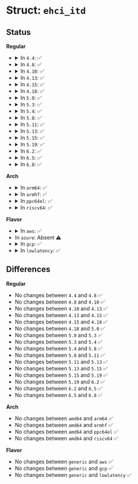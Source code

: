 # Struct: <code>ehci_itd</code>

## Status
<b>Regular</b>
<ul>
<li>
<details>
<summary>In <code>4.4</code>: ✅</summary>

```c
struct ehci_itd {
    __le32 hw_next;
    __le32 hw_transaction[8];
    __le32 hw_bufp[7];
    __le32 hw_bufp_hi[7];
    dma_addr_t itd_dma;
    union ehci_shadow itd_next;
    struct urb *urb;
    struct ehci_iso_stream *stream;
    struct list_head itd_list;
    unsigned int frame;
    unsigned int pg;
    unsigned int index[8];
};
```
</details>
</li>
<li>
<details>
<summary>In <code>4.8</code>: ✅</summary>

```c
struct ehci_itd {
    __le32 hw_next;
    __le32 hw_transaction[8];
    __le32 hw_bufp[7];
    __le32 hw_bufp_hi[7];
    dma_addr_t itd_dma;
    union ehci_shadow itd_next;
    struct urb *urb;
    struct ehci_iso_stream *stream;
    struct list_head itd_list;
    unsigned int frame;
    unsigned int pg;
    unsigned int index[8];
};
```
</details>
</li>
<li>
<details>
<summary>In <code>4.10</code>: ✅</summary>

```c
struct ehci_itd {
    __le32 hw_next;
    __le32 hw_transaction[8];
    __le32 hw_bufp[7];
    __le32 hw_bufp_hi[7];
    dma_addr_t itd_dma;
    union ehci_shadow itd_next;
    struct urb *urb;
    struct ehci_iso_stream *stream;
    struct list_head itd_list;
    unsigned int frame;
    unsigned int pg;
    unsigned int index[8];
};
```
</details>
</li>
<li>
<details>
<summary>In <code>4.13</code>: ✅</summary>

```c
struct ehci_itd {
    __le32 hw_next;
    __le32 hw_transaction[8];
    __le32 hw_bufp[7];
    __le32 hw_bufp_hi[7];
    dma_addr_t itd_dma;
    union ehci_shadow itd_next;
    struct urb *urb;
    struct ehci_iso_stream *stream;
    struct list_head itd_list;
    unsigned int frame;
    unsigned int pg;
    unsigned int index[8];
};
```
</details>
</li>
<li>
<details>
<summary>In <code>4.15</code>: ✅</summary>

```c
struct ehci_itd {
    __le32 hw_next;
    __le32 hw_transaction[8];
    __le32 hw_bufp[7];
    __le32 hw_bufp_hi[7];
    dma_addr_t itd_dma;
    union ehci_shadow itd_next;
    struct urb *urb;
    struct ehci_iso_stream *stream;
    struct list_head itd_list;
    unsigned int frame;
    unsigned int pg;
    unsigned int index[8];
};
```
</details>
</li>
<li>
<details>
<summary>In <code>4.18</code>: ✅</summary>

```c
struct ehci_itd {
    __le32 hw_next;
    __le32 hw_transaction[8];
    __le32 hw_bufp[7];
    __le32 hw_bufp_hi[7];
    dma_addr_t itd_dma;
    union ehci_shadow itd_next;
    struct urb *urb;
    struct ehci_iso_stream *stream;
    struct list_head itd_list;
    unsigned int frame;
    unsigned int pg;
    unsigned int index[8];
};
```
</details>
</li>
<li>
<details>
<summary>In <code>5.0</code>: ✅</summary>

```c
struct ehci_itd {
    __le32 hw_next;
    __le32 hw_transaction[8];
    __le32 hw_bufp[7];
    __le32 hw_bufp_hi[7];
    dma_addr_t itd_dma;
    union ehci_shadow itd_next;
    struct urb *urb;
    struct ehci_iso_stream *stream;
    struct list_head itd_list;
    unsigned int frame;
    unsigned int pg;
    unsigned int index[8];
};
```
</details>
</li>
<li>
<details>
<summary>In <code>5.3</code>: ✅</summary>

```c
struct ehci_itd {
    __le32 hw_next;
    __le32 hw_transaction[8];
    __le32 hw_bufp[7];
    __le32 hw_bufp_hi[7];
    dma_addr_t itd_dma;
    union ehci_shadow itd_next;
    struct urb *urb;
    struct ehci_iso_stream *stream;
    struct list_head itd_list;
    unsigned int frame;
    unsigned int pg;
    unsigned int index[8];
};
```
</details>
</li>
<li>
<details>
<summary>In <code>5.4</code>: ✅</summary>

```c
struct ehci_itd {
    __le32 hw_next;
    __le32 hw_transaction[8];
    __le32 hw_bufp[7];
    __le32 hw_bufp_hi[7];
    dma_addr_t itd_dma;
    union ehci_shadow itd_next;
    struct urb *urb;
    struct ehci_iso_stream *stream;
    struct list_head itd_list;
    unsigned int frame;
    unsigned int pg;
    unsigned int index[8];
};
```
</details>
</li>
<li>
<details>
<summary>In <code>5.8</code>: ✅</summary>

```c
struct ehci_itd {
    __le32 hw_next;
    __le32 hw_transaction[8];
    __le32 hw_bufp[7];
    __le32 hw_bufp_hi[7];
    dma_addr_t itd_dma;
    union ehci_shadow itd_next;
    struct urb *urb;
    struct ehci_iso_stream *stream;
    struct list_head itd_list;
    unsigned int frame;
    unsigned int pg;
    unsigned int index[8];
};
```
</details>
</li>
<li>
<details>
<summary>In <code>5.11</code>: ✅</summary>

```c
struct ehci_itd {
    __le32 hw_next;
    __le32 hw_transaction[8];
    __le32 hw_bufp[7];
    __le32 hw_bufp_hi[7];
    dma_addr_t itd_dma;
    union ehci_shadow itd_next;
    struct urb *urb;
    struct ehci_iso_stream *stream;
    struct list_head itd_list;
    unsigned int frame;
    unsigned int pg;
    unsigned int index[8];
};
```
</details>
</li>
<li>
<details>
<summary>In <code>5.13</code>: ✅</summary>

```c
struct ehci_itd {
    __le32 hw_next;
    __le32 hw_transaction[8];
    __le32 hw_bufp[7];
    __le32 hw_bufp_hi[7];
    dma_addr_t itd_dma;
    union ehci_shadow itd_next;
    struct urb *urb;
    struct ehci_iso_stream *stream;
    struct list_head itd_list;
    unsigned int frame;
    unsigned int pg;
    unsigned int index[8];
};
```
</details>
</li>
<li>
<details>
<summary>In <code>5.15</code>: ✅</summary>

```c
struct ehci_itd {
    __le32 hw_next;
    __le32 hw_transaction[8];
    __le32 hw_bufp[7];
    __le32 hw_bufp_hi[7];
    dma_addr_t itd_dma;
    union ehci_shadow itd_next;
    struct urb *urb;
    struct ehci_iso_stream *stream;
    struct list_head itd_list;
    unsigned int frame;
    unsigned int pg;
    unsigned int index[8];
};
```
</details>
</li>
<li>
<details>
<summary>In <code>5.19</code>: ✅</summary>

```c
struct ehci_itd {
    __le32 hw_next;
    __le32 hw_transaction[8];
    __le32 hw_bufp[7];
    __le32 hw_bufp_hi[7];
    dma_addr_t itd_dma;
    union ehci_shadow itd_next;
    struct urb *urb;
    struct ehci_iso_stream *stream;
    struct list_head itd_list;
    unsigned int frame;
    unsigned int pg;
    unsigned int index[8];
};
```
</details>
</li>
<li>
<details>
<summary>In <code>6.2</code>: ✅</summary>

```c
struct ehci_itd {
    __le32 hw_next;
    __le32 hw_transaction[8];
    __le32 hw_bufp[7];
    __le32 hw_bufp_hi[7];
    dma_addr_t itd_dma;
    union ehci_shadow itd_next;
    struct urb *urb;
    struct ehci_iso_stream *stream;
    struct list_head itd_list;
    unsigned int frame;
    unsigned int pg;
    unsigned int index[8];
};
```
</details>
</li>
<li>
<details>
<summary>In <code>6.5</code>: ✅</summary>

```c
struct ehci_itd {
    __le32 hw_next;
    __le32 hw_transaction[8];
    __le32 hw_bufp[7];
    __le32 hw_bufp_hi[7];
    dma_addr_t itd_dma;
    union ehci_shadow itd_next;
    struct urb *urb;
    struct ehci_iso_stream *stream;
    struct list_head itd_list;
    unsigned int frame;
    unsigned int pg;
    unsigned int index[8];
};
```
</details>
</li>
<li>
<details>
<summary>In <code>6.8</code>: ✅</summary>

```c
struct ehci_itd {
    __le32 hw_next;
    __le32 hw_transaction[8];
    __le32 hw_bufp[7];
    __le32 hw_bufp_hi[7];
    dma_addr_t itd_dma;
    union ehci_shadow itd_next;
    struct urb *urb;
    struct ehci_iso_stream *stream;
    struct list_head itd_list;
    unsigned int frame;
    unsigned int pg;
    unsigned int index[8];
};
```
</details>
</li>
</ul>
<b>Arch</b>
<ul>
<li>
<details>
<summary>In <code>arm64</code>: ✅</summary>

```c
struct ehci_itd {
    __le32 hw_next;
    __le32 hw_transaction[8];
    __le32 hw_bufp[7];
    __le32 hw_bufp_hi[7];
    dma_addr_t itd_dma;
    union ehci_shadow itd_next;
    struct urb *urb;
    struct ehci_iso_stream *stream;
    struct list_head itd_list;
    unsigned int frame;
    unsigned int pg;
    unsigned int index[8];
};
```
</details>
</li>
<li>
<details>
<summary>In <code>armhf</code>: ✅</summary>

```c
struct ehci_itd {
    __le32 hw_next;
    __le32 hw_transaction[8];
    __le32 hw_bufp[7];
    __le32 hw_bufp_hi[7];
    dma_addr_t itd_dma;
    union ehci_shadow itd_next;
    struct urb *urb;
    struct ehci_iso_stream *stream;
    struct list_head itd_list;
    unsigned int frame;
    unsigned int pg;
    unsigned int index[8];
};
```
</details>
</li>
<li>
<details>
<summary>In <code>ppc64el</code>: ✅</summary>

```c
struct ehci_itd {
    __le32 hw_next;
    __le32 hw_transaction[8];
    __le32 hw_bufp[7];
    __le32 hw_bufp_hi[7];
    dma_addr_t itd_dma;
    union ehci_shadow itd_next;
    struct urb *urb;
    struct ehci_iso_stream *stream;
    struct list_head itd_list;
    unsigned int frame;
    unsigned int pg;
    unsigned int index[8];
};
```
</details>
</li>
<li>
<details>
<summary>In <code>riscv64</code>: ✅</summary>

```c
struct ehci_itd {
    __le32 hw_next;
    __le32 hw_transaction[8];
    __le32 hw_bufp[7];
    __le32 hw_bufp_hi[7];
    dma_addr_t itd_dma;
    union ehci_shadow itd_next;
    struct urb *urb;
    struct ehci_iso_stream *stream;
    struct list_head itd_list;
    unsigned int frame;
    unsigned int pg;
    unsigned int index[8];
};
```
</details>
</li>
</ul>
<b>Flavor</b>
<ul>
<li>
<details>
<summary>In <code>aws</code>: ✅</summary>

```c
struct ehci_itd {
    __le32 hw_next;
    __le32 hw_transaction[8];
    __le32 hw_bufp[7];
    __le32 hw_bufp_hi[7];
    dma_addr_t itd_dma;
    union ehci_shadow itd_next;
    struct urb *urb;
    struct ehci_iso_stream *stream;
    struct list_head itd_list;
    unsigned int frame;
    unsigned int pg;
    unsigned int index[8];
};
```
</details>
</li>
<li>
In <code>azure</code>: Absent ⚠️
</li>
<li>
<details>
<summary>In <code>gcp</code>: ✅</summary>

```c
struct ehci_itd {
    __le32 hw_next;
    __le32 hw_transaction[8];
    __le32 hw_bufp[7];
    __le32 hw_bufp_hi[7];
    dma_addr_t itd_dma;
    union ehci_shadow itd_next;
    struct urb *urb;
    struct ehci_iso_stream *stream;
    struct list_head itd_list;
    unsigned int frame;
    unsigned int pg;
    unsigned int index[8];
};
```
</details>
</li>
<li>
<details>
<summary>In <code>lowlatency</code>: ✅</summary>

```c
struct ehci_itd {
    __le32 hw_next;
    __le32 hw_transaction[8];
    __le32 hw_bufp[7];
    __le32 hw_bufp_hi[7];
    dma_addr_t itd_dma;
    union ehci_shadow itd_next;
    struct urb *urb;
    struct ehci_iso_stream *stream;
    struct list_head itd_list;
    unsigned int frame;
    unsigned int pg;
    unsigned int index[8];
};
```
</details>
</li>
</ul>

## Differences
<b>Regular</b>
<ul>
<li>
No changes between <code>4.4</code> and <code>4.8</code> ✅
</li>
<li>
No changes between <code>4.8</code> and <code>4.10</code> ✅
</li>
<li>
No changes between <code>4.10</code> and <code>4.13</code> ✅
</li>
<li>
No changes between <code>4.13</code> and <code>4.15</code> ✅
</li>
<li>
No changes between <code>4.15</code> and <code>4.18</code> ✅
</li>
<li>
No changes between <code>4.18</code> and <code>5.0</code> ✅
</li>
<li>
No changes between <code>5.0</code> and <code>5.3</code> ✅
</li>
<li>
No changes between <code>5.3</code> and <code>5.4</code> ✅
</li>
<li>
No changes between <code>5.4</code> and <code>5.8</code> ✅
</li>
<li>
No changes between <code>5.8</code> and <code>5.11</code> ✅
</li>
<li>
No changes between <code>5.11</code> and <code>5.13</code> ✅
</li>
<li>
No changes between <code>5.13</code> and <code>5.15</code> ✅
</li>
<li>
No changes between <code>5.15</code> and <code>5.19</code> ✅
</li>
<li>
No changes between <code>5.19</code> and <code>6.2</code> ✅
</li>
<li>
No changes between <code>6.2</code> and <code>6.5</code> ✅
</li>
<li>
No changes between <code>6.5</code> and <code>6.8</code> ✅
</li>
</ul>
<b>Arch</b>
<ul>
<li>
No changes between <code>amd64</code> and <code>arm64</code> ✅
</li>
<li>
No changes between <code>amd64</code> and <code>armhf</code> ✅
</li>
<li>
No changes between <code>amd64</code> and <code>ppc64el</code> ✅
</li>
<li>
No changes between <code>amd64</code> and <code>riscv64</code> ✅
</li>
</ul>
<b>Flavor</b>
<ul>
<li>
No changes between <code>generic</code> and <code>aws</code> ✅
</li>
<li>
No changes between <code>generic</code> and <code>gcp</code> ✅
</li>
<li>
No changes between <code>generic</code> and <code>lowlatency</code> ✅
</li>
</ul>
